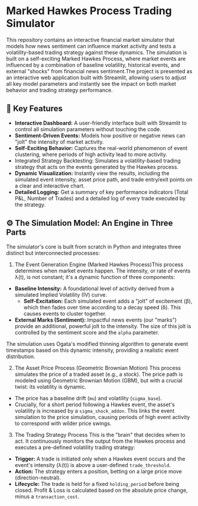 # Marked Hawkes Process Trading Simulator
This repository contains an interactive financial market simulator that models how news sentiment can influence market activity and tests a volatility-based trading strategy against these dynamics. The simulation is built on a self-exciting Marked Hawkes Process, where market events are influenced by a combination of baseline volatility, historical events, and external "shocks" from financial news sentiment.The project is presented as an interactive web application built with Streamlit, allowing users to adjust all key model parameters and instantly see the impact on both market behavior and trading strategy performance.

## 🚀 Key Features
- **Interactive Dashboard:** A user-friendly interface built with Streamlit to control all simulation parameters without touching the code.
- **Sentiment-Driven Events:** Models how positive or negative news can "jolt" the intensity of market activity.
- **Self-Exciting Behavior:** Captures the real-world phenomenon of event clustering, where periods of high activity lead to more activity.
- Integrated Strategy Backtesting: Simulates a volatility-based trading strategy that acts on the events generated by the Hawkes process.
- **Dynamic Visualization:** Instantly view the results, including the simulated event intensity, asset price path, and trade entry/exit points on a clear and interactive chart.
- **Detailed Logging:** Get a summary of key performance indicators (Total P&L, Number of Trades) and a detailed log of every trade executed by the strategy.

## ⚙️ The Simulation Model: An Engine in Three Parts
The simulator's core is built from scratch in Python and integrates three distinct but interconnected processes:
1. The Event Generation Engine (Marked Hawkes Process)This process determines when market events happen. The intensity, or rate of events λ(t), is not constant; it's a dynamic function of three components:
- **Baseline Intensity:** A foundational level of activity derived from a simulated Implied Volatility (IV) curve.
  - **Self-Excitation:** Each simulated event adds a "jolt" of excitement (β), which then fades over time according to a decay speed (δ). This causes events to cluster together.
- **External Marks (Sentiment):** Impactful news events (our "marks") provide an additional, powerful jolt to the intensity. The size of this jolt is controlled by the sentiment score and the `alpha` parameter.

The simulation uses Ogata's modified thinning algorithm to generate event timestamps based on this dynamic intensity, providing a realistic event distribution.

2. The Asset Price Process (Geometric Brownian Motion)
This process simulates the price of a traded asset (e.g., a stock). The price path is modeled using Geometric Brownian Motion (GBM), but with a crucial twist: its volatility is dynamic.
- The price has a baseline drift (`mu`) and volatility (`sigma_base`).
- Crucially, for a short period following a Hawkes event, the asset's volatility is increased by a `sigma_shock_addon`. This links the event simulation to the price simulation, causing periods of high event activity to correspond with wilder price swings.

3. The Trading Strategy Process
This is the "brain" that decides when to act. It continuously monitors the output from the Hawkes process and executes a pre-defined volatility trading strategy:
- **Trigger:** A trade is initiated only when a Hawkes event occurs and the event's intensity (λ(t)) is above a user-defined `trade_threshold`.
- **Action:** The strategy enters a position, betting on a large price move (direction-neutral).
- **Lifecycle:** The trade is held for a fixed `holding_period` before being closed. Profit & Loss is calculated based on the absolute price change, minus a `transaction_cost`.

